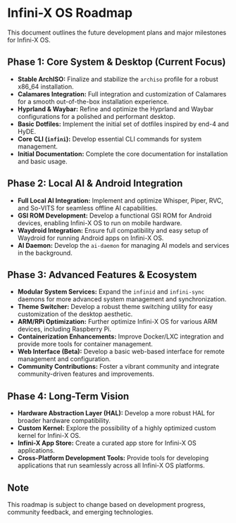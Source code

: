 # Infini-X OS Roadmap

This document outlines the future development plans and major milestones for Infini-X OS.

## Phase 1: Core System & Desktop (Current Focus)

-   **Stable ArchISO:** Finalize and stabilize the `archiso` profile for a robust x86_64 installation.
-   **Calamares Integration:** Full integration and customization of Calamares for a smooth out-of-the-box installation experience.
-   **Hyprland & Waybar:** Refine and optimize the Hyprland and Waybar configurations for a polished and performant desktop.
-   **Basic Dotfiles:** Implement the initial set of dotfiles inspired by end-4 and HyDE.
-   **Core CLI (`infini`):** Develop essential CLI commands for system management.
-   **Initial Documentation:** Complete the core documentation for installation and basic usage.

## Phase 2: Local AI & Android Integration

-   **Full Local AI Integration:** Implement and optimize Whisper, Piper, RVC, and So-VITS for seamless offline AI capabilities.
-   **GSI ROM Development:** Develop a functional GSI ROM for Android devices, enabling Infini-X OS to run on mobile hardware.
-   **Waydroid Integration:** Ensure full compatibility and easy setup of Waydroid for running Android apps on Infini-X OS.
-   **AI Daemon:** Develop the `ai-daemon` for managing AI models and services in the background.

## Phase 3: Advanced Features & Ecosystem

-   **Modular System Services:** Expand the `infinid` and `infini-sync` daemons for more advanced system management and synchronization.
-   **Theme Switcher:** Develop a robust theme switching utility for easy customization of the desktop aesthetic.
-   **ARM/RPi Optimization:** Further optimize Infini-X OS for various ARM devices, including Raspberry Pi.
-   **Containerization Enhancements:** Improve Docker/LXC integration and provide more tools for container management.
-   **Web Interface (Beta):** Develop a basic web-based interface for remote management and configuration.
-   **Community Contributions:** Foster a vibrant community and integrate community-driven features and improvements.

## Phase 4: Long-Term Vision

-   **Hardware Abstraction Layer (HAL):** Develop a more robust HAL for broader hardware compatibility.
-   **Custom Kernel:** Explore the possibility of a highly optimized custom kernel for Infini-X OS.
-   **Infini-X App Store:** Create a curated app store for Infini-X OS applications.
-   **Cross-Platform Development Tools:** Provide tools for developing applications that run seamlessly across all Infini-X OS platforms.

## Note

This roadmap is subject to change based on development progress, community feedback, and emerging technologies.
